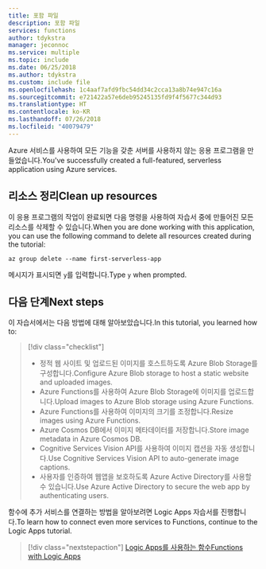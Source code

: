```yaml
---
title: 포함 파일
description: 포함 파일
services: functions
author: tdykstra
manager: jeconnoc
ms.service: multiple
ms.topic: include
ms.date: 06/25/2018
ms.author: tdykstra
ms.custom: include file
ms.openlocfilehash: 1c4aaf7afd9fbc54dd34c2cca13a8b74e947c16a
ms.sourcegitcommit: e721422a57e6deb95245135fd9f4f5677c344d93
ms.translationtype: HT
ms.contentlocale: ko-KR
ms.lasthandoff: 07/26/2018
ms.locfileid: "40079479"
---
```

<span data-ttu-id="00edb-103">Azure 서비스를 사용하여 모든 기능을 갖춘 서버를 사용하지 않는 응용 프로그램을 만들었습니다.</span><span class="sxs-lookup"><span data-stu-id="00edb-103">You've successfully created a full-featured, serverless application using Azure services.</span></span>

## <a name="clean-up-resources"></a><span data-ttu-id="00edb-104">리소스 정리</span><span class="sxs-lookup"><span data-stu-id="00edb-104">Clean up resources</span></span>

<span data-ttu-id="00edb-105">이 응용 프로그램의 작업이 완료되면 다음 명령을 사용하여 자습서 중에 만들어진 모든 리소스를 삭제할 수 있습니다.</span><span class="sxs-lookup"><span data-stu-id="00edb-105">When you are done working with this application, you can use the following command to delete all resources created during the tutorial:</span></span>

```azurecli
az group delete --name first-serverless-app
```

<span data-ttu-id="00edb-106">메시지가 표시되면 `y`를 입력합니다.</span><span class="sxs-lookup"><span data-stu-id="00edb-106">Type `y` when prompted.</span></span>  

## <a name="next-steps"></a><span data-ttu-id="00edb-107">다음 단계</span><span class="sxs-lookup"><span data-stu-id="00edb-107">Next steps</span></span>

<span data-ttu-id="00edb-108">이 자습서에서는 다음 방법에 대해 알아보았습니다.</span><span class="sxs-lookup"><span data-stu-id="00edb-108">In this tutorial, you learned how to:</span></span>
> [!div class="checklist"]
> * <span data-ttu-id="00edb-109">정적 웹 사이트 및 업로드된 이미지를 호스트하도록 Azure Blob Storage를 구성합니다.</span><span class="sxs-lookup"><span data-stu-id="00edb-109">Configure Azure Blob storage to host a static website and uploaded images.</span></span>
> * <span data-ttu-id="00edb-110">Azure Functions를 사용하여 Azure Blob Storage에 이미지를 업로드합니다.</span><span class="sxs-lookup"><span data-stu-id="00edb-110">Upload images to Azure Blob storage using Azure Functions.</span></span>
> * <span data-ttu-id="00edb-111">Azure Functions를 사용하여 이미지의 크기를 조정합니다.</span><span class="sxs-lookup"><span data-stu-id="00edb-111">Resize images using Azure Functions.</span></span>
> * <span data-ttu-id="00edb-112">Azure Cosmos DB에서 이미지 메타데이터를 저장합니다.</span><span class="sxs-lookup"><span data-stu-id="00edb-112">Store image metadata in Azure Cosmos DB.</span></span>
> * <span data-ttu-id="00edb-113">Cognitive Services Vision API를 사용하여 이미지 캡션을 자동 생성합니다.</span><span class="sxs-lookup"><span data-stu-id="00edb-113">Use Cognitive Services Vision API to auto-generate image captions.</span></span>
> * <span data-ttu-id="00edb-114">사용자를 인증하여 웹앱을 보호하도록 Azure Active Directory를 사용할 수 있습니다.</span><span class="sxs-lookup"><span data-stu-id="00edb-114">Use Azure Active Directory to secure the web app by authenticating users.</span></span>

<span data-ttu-id="00edb-115">함수에 추가 서비스를 연결하는 방법을 알아보려면 Logic Apps 자습서를 진행합니다.</span><span class="sxs-lookup"><span data-stu-id="00edb-115">To learn how to connect even more services to Functions, continue to the Logic Apps tutorial.</span></span> 

> [!div class="nextstepaction"]
> [<span data-ttu-id="00edb-116">Logic Apps를 사용하는 함수</span><span class="sxs-lookup"><span data-stu-id="00edb-116">Functions with Logic Apps</span></span>](https://docs.microsoft.com/azure/azure-functions/functions-twitter-email)